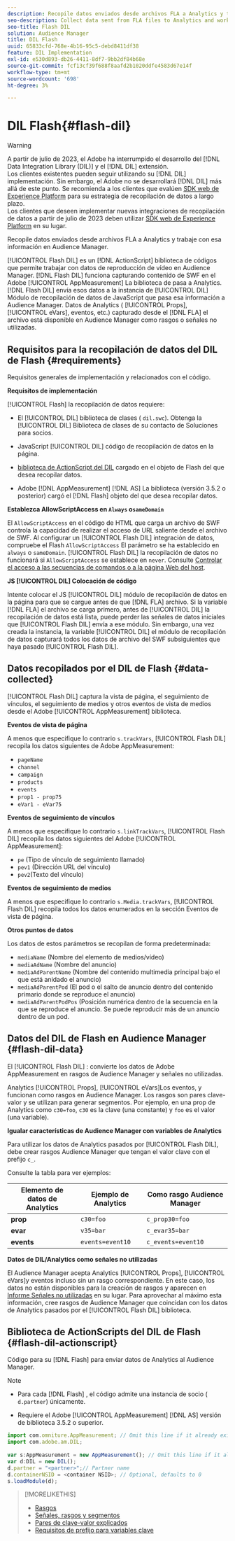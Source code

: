 ```yaml
---
description: Recopile datos enviados desde archivos FLA a Analytics y trabaje con esa información en Audience Manager.
seo-description: Collect data sent from FLA files to Analytics and work with that information in Audience Manager.
seo-title: Flash DIL
solution: Audience Manager
title: DIL Flash
uuid: 65833cfd-768e-4b16-95c5-debd8411df38
feature: DIL Implementation
exl-id: e530d893-db26-4411-8df7-9bb2df84b68e
source-git-commit: fcf13cf39f688f8aafd2b1020ddfe4583d67e14f
workflow-type: tm+mt
source-wordcount: '698'
ht-degree: 3%

---
```


# DIL Flash{#flash-dil}

>[!WARNING]
>
>A partir de julio de 2023, el Adobe ha interrumpido el desarrollo del [!DNL Data Integration Library (DIL)] y el [!DNL DIL] extensión.
><br>
>Los clientes existentes pueden seguir utilizando su [!DNL DIL] implementación. Sin embargo, el Adobe no se desarrollará [!DNL DIL] más allá de este punto. Se recomienda a los clientes que evalúen [SDK web de Experience Platform](https://experienceleague.adobe.com/docs/experience-platform/edge/home.html?lang=en) para su estrategia de recopilación de datos a largo plazo.
><br>
>Los clientes que deseen implementar nuevas integraciones de recopilación de datos a partir de julio de 2023 deben utilizar [SDK web de Experience Platform](https://experienceleague.adobe.com/docs/experience-platform/edge/home.html?lang=en) en su lugar.

Recopile datos enviados desde archivos FLA a Analytics y trabaje con esa información en Audience Manager.

<!-- 

c_flash_dil_toc.xml

 -->

[!UICONTROL Flash DIL] es un [!DNL ActionScript] biblioteca de códigos que permite trabajar con datos de reproducción de vídeo en Audience Manager. [!DNL Flash DIL] funciona capturando contenido de SWF en el Adobe [!UICONTROL AppMeasurement] La biblioteca de pasa a Analytics. [!DNL Flash DIL] envía esos datos a la instancia de [!UICONTROL DIL] Módulo de recopilación de datos de JavaScript que pasa esa información a Audience Manager. Datos de Analytics ( [!UICONTROL Props], [!UICONTROL eVars], eventos, etc.) capturado desde el [!DNL FLA] el archivo está disponible en Audience Manager como rasgos o señales no utilizadas.

## Requisitos para la recopilación de datos del DIL de Flash {#requirements}

Requisitos generales de implementación y relacionados con el código.

<!-- 

c_flash_dil_intro.xml

 -->

**Requisitos de implementación**

[!UICONTROL Flash] la recopilación de datos requiere:

* El [!UICONTROL DIL] biblioteca de clases ( `dil.swc`). Obtenga la [!UICONTROL DIL] Biblioteca de clases de su contacto de Soluciones para socios.

* JavaScript [!UICONTROL DIL] código de recopilación de datos en la página.
* [biblioteca de ActionScript del DIL](../dil/dil-flash.md#flash-dil-actionscript) cargado en el objeto de Flash del que desea recopilar datos.
* Adobe [!DNL AppMeasurement] [!DNL AS] La biblioteca (versión 3.5.2 o posterior) cargó el [!DNL Flash] objeto del que desea recopilar datos.

**Establezca AllowScriptAccess en `Always` o`sameDomain`**

El `AllowScriptAccess` en el código de HTML que carga un archivo de SWF controla la capacidad de realizar el acceso de URL saliente desde el archivo de SWF. Al configurar un [!UICONTROL Flash DIL] integración de datos, compruebe el Flash `AllowScriptAccess` El parámetro se ha establecido en `always` o `sameDomain`. [!UICONTROL Flash DIL] la recopilación de datos no funcionará si `AllowScriptAccess` se establece en `never`. Consulte [Controlar el acceso a las secuencias de comandos o a la página Web del host](https://helpx.adobe.com/flash/kb/control-access-scripts-host-web.html).

**JS [!UICONTROL DIL] Colocación de código**

Intente colocar el JS [!UICONTROL DIL] módulo de recopilación de datos en la página para que se cargue antes de que [!DNL FLA] archivo. Si la variable [!DNL FLA] el archivo se carga primero, antes de [!UICONTROL DIL] la recopilación de datos está lista, puede perder las señales de datos iniciales que [!UICONTROL Flash DIL] envía a ese módulo. Sin embargo, una vez creada la instancia, la variable [!UICONTROL DIL] el módulo de recopilación de datos capturará todos los datos de archivo del SWF subsiguientes que haya pasado [!UICONTROL Flash DIL].

## Datos recopilados por el DIL de Flash {#data-collected}

[!UICONTROL Flash DIL] captura la vista de página, el seguimiento de vínculos, el seguimiento de medios y otros eventos de vista de medios desde el Adobe [!UICONTROL AppMeasurement] biblioteca.

<!-- 

r_flash_dil_data_collected.xml

 -->

**Eventos de vista de página**

A menos que especifique lo contrario `s.trackVars`, [!UICONTROL Flash DIL] recopila los datos siguientes de Adobe AppMeasurement:

* `pageName`
* `channel`
* `campaign`
* `products`
* `events`
* `prop1 - prop75`
* `eVar1 - eVar75`

**Eventos de seguimiento de vínculos**

A menos que especifique lo contrario `s.linkTrackVars`, [!UICONTROL Flash DIL] recopila los datos siguientes del Adobe [!UICONTROL AppMeasurement]:

* `pe` (Tipo de vínculo de seguimiento llamado)
* `pev1` (Dirección URL del vínculo)
* `pev2`(Texto del vínculo)

**Eventos de seguimiento de medios**

A menos que especifique lo contrario `s.Media.trackVars`, [!UICONTROL Flash DIL] recopila todos los datos enumerados en la sección Eventos de vista de página.

**Otros puntos de datos**

Los datos de estos parámetros se recopilan de forma predeterminada:

* `mediaName` (Nombre del elemento de medios/vídeo)
* `mediaAdName` (Nombre del anuncio)
* `mediaAdParentName` (Nombre del contenido multimedia principal bajo el que está anidado el anuncio)
* `mediaAdParentPod` (El pod o el salto de anuncio dentro del contenido primario donde se reproduce el anuncio)
* `mediaAdParentPodPos` (Posición numérica dentro de la secuencia en la que se reproduce el anuncio. Se puede reproducir más de un anuncio dentro de un pod.

## Datos del DIL de Flash en Audience Manager {#flash-dil-data}

El [!UICONTROL Flash DIL] : convierte los datos de Adobe AppMeasurement en rasgos de Audience Manager y señales no utilizadas.

<!-- 

c_flash_dil_in_aam.xml

 -->

Analytics [!UICONTROL Props], [!UICONTROL eVars]Los eventos, y funcionan como rasgos en Audience Manager. Los rasgos son pares clave-valor y se utilizan para generar segmentos. Por ejemplo, en una prop de Analytics como `c30=foo`, `c30` es la clave (una constante) y `foo` es el valor (una variable).

**Igualar características de Audience Manager con variables de Analytics**

Para utilizar los datos de Analytics pasados por [!UICONTROL Flash DIL], debe crear rasgos Audience Manager que tengan el valor clave con el prefijo `c_`.

Consulte la tabla para ver ejemplos:

| Elemento de datos de Analytics | Ejemplo de Analytics | Como rasgo Audience Manager |
|---|---|---|
| **prop** | `c30=foo` | `c_prop30=foo` |
| **evar** | `v35=bar` | `c_evar35=bar` |
| **events** | `events=event10` | `c_events=event10` |

**Datos de DIL/Analytics como señales no utilizadas**

El Audience Manager acepta Analytics [!UICONTROL Props], [!UICONTROL eVars]y eventos incluso sin un rasgo correspondiente. En este caso, los datos no están disponibles para la creación de rasgos y aparecen en [Informe Señales no utilizadas](../reporting/dynamic-reports/unused-signals.md) en su lugar. Para aprovechar al máximo esta información, cree rasgos de Audience Manager que coincidan con los datos de Analytics pasados por el [!UICONTROL Flash DIL] biblioteca.

## Biblioteca de ActionScripts del DIL de Flash {#flash-dil-actionscript}

Código para su [!DNL Flash] para enviar datos de Analytics al Audience Manager.

<!-- 

r_flash_dil_actionscript.xml

 -->

>[!NOTE]
>
>* Para cada [!DNL Flash] , el código admite una instancia de socio ( `d.partner`) únicamente.
>
>* Requiere el Adobe [!UICONTROL AppMeasurement] [!DNL AS] versión de biblioteca 3.5.2 o superior.

```js
import com.omniture.AppMeasurement; // Omit this line if it already exists in the code 
import com.adobe.am.DIL; 
  
var s:AppMeasurement = new AppMeasurement(); // Omit this line if it already exists in the code 
var d:DIL = new DIL(); 
d.partner = "<partner>";// Partner name 
d.containerNSID = <container NSID>; // Optional, defaults to 0 
s.loadModule(d);
```

>[!MORELIKETHIS]
>
>* [Rasgos ](../features/traits/trait-details-page.md)
>* [Señales, rasgos y segmentos](../reference/signal-trait-segment.md)
>* [Pares de clave-valor explicados](../reference/key-value-pairs-explained.md)
>* [Requisitos de prefijo para variables clave](../features/traits/trait-variable-prefixes.md)
